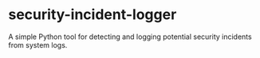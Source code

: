 # security-incident-logger
A simple Python tool for detecting and logging potential security incidents from system logs.

